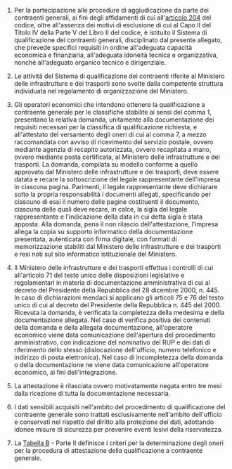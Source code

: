 1. Per la partecipazione alle procedure di aggiudicazione da parte dei contraenti generali, ai fini degli affidamenti di cui all'[articolo 204](/articolo-204/1) del codice, oltre all'assenza dei motivi di esclusione di cui al Capo II del Titolo IV della Parte V del Libro II del codice, è istituito il Sistema di qualificazione dei contraenti generali, disciplinato dal presente allegato, che prevede specifici requisiti in ordine all'adeguata capacità economica e finanziaria, all'adeguata idoneità tecnica e organizzativa, nonché all'adeguato organico tecnico e dirigenziale.

2. Le attività del Sistema di qualificazione dei contraenti riferite al Ministero delle infrastrutture e dei trasporti sono svolte dalla competente struttura individuata nel regolamento di organizzazione del Ministero.

3. Gli operatori economici che intendono ottenere la qualificazione a contraente generale per le classifiche stabilite ai sensi del comma 1, presentano la relativa domanda, unitamente alla documentazione dei requisiti necessari per la classifica di qualificazione richiesta, e all'attestato del versamento degli oneri di cui al comma 7, a mezzo raccomandata con avviso di ricevimento del servizio postale, ovvero mediante agenzia di recapito autorizzata, ovvero recapitata a mano, ovvero mediante posta certificata, al Ministero delle infrastrutture e dei trasporti. La domanda, compilata su modello conforme a quello approvato dal Ministero delle infrastrutture e dei trasporti, deve essere datata e recare la sottoscrizione del legale rappresentante dell'impresa in ciascuna pagina. Parimenti, il legale rappresentante deve dichiarare sotto la propria responsabilità i documenti allegati, specificando per ciascuno di essi il numero delle pagine costituenti il documento, ciascuna delle quali deve recare, in calce, la sigla del legale rappresentante e l'indicazione della data in cui detta sigla è stata apposta. Alla domanda, pena il non rilascio dell'attestazione, l'impresa allega la copia su supporto informatico della documentazione presentata, autenticata con firma digitale, con formati di memorizzazione stabiliti dal Ministero delle infrastrutture e dei trasporti e resi noti sul sito informatico istituzionale del Ministero.

4. Il Ministero delle infrastrutture e dei trasporti effettua i controlli di cui all'articolo 71 del testo unico delle disposizioni legislative e regolamentari in materia di documentazione amministrativa di cui al decreto del Presidente della Repubblica del 28 dicembre 2000, n. 445. In caso di dichiarazioni mendaci si applicano gli articoli 75 e 76 del testo unico di cui al decreto del Presidente della Repubblica n. 445 del 2000. Ricevuta la domanda, è verificata la completezza della medesima e della documentazione allegata. Nel caso di verifica positiva dei contenuti della domanda e della allegata documentazione, all'operatore economico viene data comunicazione dell'apertura del procedimento amministrativo, con indicazione del nominativo del RUP e dei dati di riferimento dello stesso (dislocazione dell'ufficio, numero telefonico e indirizzo di posta elettronica). Nel caso di incompletezza della domanda o della documentazione ne viene data comunicazione all'operatore economico, ai fini dell'integrazione.

5. La attestazione è rilasciata ovvero motivatamente negata entro tre mesi dalla ricezione di tutta la documentazione necessaria.

6. I dati sensibili acquisiti nell'ambito del procedimento di qualificazione del contraente generale sono trattati esclusivamente nell'ambito dell'ufficio e conservati nel rispetto del diritto alla protezione dei dati, adottando idonee misure di sicurezza per prevenire eventi lesivi della riservatezza.

7. La [Tabella B](/allegato-2.12-tabella-a/1) - Parte II definisce i criteri per la determinazione degli oneri per la procedura di attestazione della qualificazione a contraente generale.